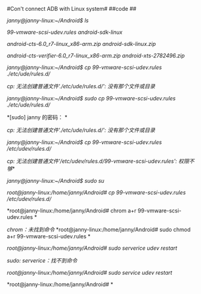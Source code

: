 #Con't connect ADB with Linux system#
##code ##

*janny@janny-linux:~/Android$ ls*

*99-vmware-scsi-udev.rules                      android-sdk-linux*

*android-cts-6.0_r7-linux_x86-arm.zip           android-sdk-linux.zip*

*android-cts-verifier-6.0_r7-linux_x86-arm.zip  android-xts-2782496.zip*

*janny@janny-linux:~/Android$ cp 99-vmware-scsi-udev.rules  ./etc/ude/rules.d/*

*cp: 无法创建普通文件'./etc/ude/rules.d/': 没有那个文件或目录*

*janny@janny-linux:~/Android$ sudo cp 99-vmware-scsi-udev.rules ./etc/ude/rules.d/*

*[sudo] janny 的密码： *

*cp: 无法创建普通文件'./etc/ude/rules.d/': 没有那个文件或目录*

*janny@janny-linux:~/Android$ cp 99-vmware-scsi-udev.rules /etc/udev/rules.d/*

*cp: 无法创建普通文件'/etc/udev/rules.d/99-vmware-scsi-udev.rules': 权限不够**

*janny@janny-linux:~/Android$ sudo su*

*root@janny-linux:/home/janny/Android# cp 99-vmware-scsi-udev.rules /etc/udev/rules.d/*

*root@janny-linux:/home/janny/Android# chrom a+r 99-vmware-scsi-udev.rules *

*chrom：未找到命令*
*root@janny-linux:/home/janny/Android# sudo chmod a+r 99-vmware-scsi-udev.rules *

*root@janny-linux:/home/janny/Android# sudo serverice udev restart*

*sudo: serverice：找不到命令*

*root@janny-linux:/home/janny/Android# sudo service udev restart*

*root@janny-linux:/home/janny/Android# *
